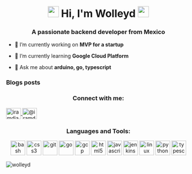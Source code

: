 <h1 align="center"><img src="https://emojis.slackmojis.com/emojis/images/1588315024/8823/hyperkitty.gif?1588315024" width="30" /> Hi, I'm Wolleyd 
  <img src="https://emojis.slackmojis.com/emojis/images/1588315024/8823/hyperkitty.gif?1588315024" width="30" /></h1>

<h3 align="center">A passionate backend developer from Mexico</h3>

- 🔭 I’m currently working on **MVP for a startup**

- 🌱 I’m currently learning **Google Cloud Platform**

- 💬 Ask me about **arduino, go, typescript**

### Blogs posts
<!-- BLOG-POST-LIST:START -->
<!-- BLOG-POST-LIST:END -->

<p align="center">
<h3 align="center">Connect with me:</h3>
<a href="https://stackoverflow.com/users/iramdiaz" target="blank">
  <img align="center" src="https://cdn.jsdelivr.net/npm/simple-icons@3.0.1/icons/stackoverflow.svg" alt="iramdiaz" height="30" width="40" />
</a>
<a href="https://medium.com/@iramdiaz" target="blank">
  <img align="center" src="https://cdn.jsdelivr.net/npm/simple-icons@3.0.1/icons/medium.svg" alt="@iramdiaz" height="30" width="40" />
</a>
</p>

<h3 align="center">Languages and Tools:</h3>
<p align="center">
  <img src="https://www.vectorlogo.zone/logos/gnu_bash/gnu_bash-icon.svg" alt="bash" width="40" height="40"/>
  <img src="https://devicons.github.io/devicon/devicon.git/icons/css3/css3-original-wordmark.svg" alt="css3" width="40" height="40"/>
  <img src="https://www.vectorlogo.zone/logos/git-scm/git-scm-icon.svg" alt="git" width="40" height="40"/>
  <img src="https://devicons.github.io/devicon/devicon.git/icons/go/go-original.svg" alt="go" width="40" height="40"/>
  <img src="https://www.vectorlogo.zone/logos/google_cloud/google_cloud-icon.svg" alt="gcp" width="40" height="40"/>
  <img src="https://devicons.github.io/devicon/devicon.git/icons/html5/html5-original-wordmark.svg" alt="html5" width="40" height="40"/>
  <img src="https://devicons.github.io/devicon/devicon.git/icons/javascript/javascript-original.svg" alt="javascript" width="40" height="40"/>
  <img src="https://www.vectorlogo.zone/logos/jenkins/jenkins-icon.svg" alt="jenkins" width="40" height="40"/>
  <img src="https://devicons.github.io/devicon/devicon.git/icons/linux/linux-original.svg" alt="linux" width="40" height="40"/>
  <img src="https://devicons.github.io/devicon/devicon.git/icons/python/python-original.svg" alt="python" width="40" height="40"/>
  <img src="https://devicons.github.io/devicon/devicon.git/icons/typescript/typescript-original.svg" alt="typescript" width="40" height="40"/>
</p>

<p>
  <img align="center" src="https://github-readme-stats.vercel.app/api/top-langs/?username=wolleyd&layout=compact" alt="wolleyd"/>
</p>
